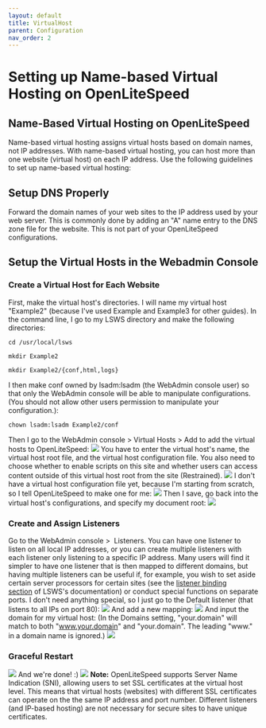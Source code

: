 ```yaml
---
layout: default
title: VirtualHost
parent: Configuration
nav_order: 2
---
```


# Setting up Name-based Virtual Hosting on OpenLiteSpeed

## Name-Based Virtual Hosting on OpenLiteSpeed

Name-based virtual hosting assigns virtual hosts based on domain names, not IP addresses. With name-based virtual hosting, you can host more than one website (virtual host) on each IP address.
Use the following guidelines to set up name-based virtual hosting:

## <span id="Set_up_DNS_properly" class="mw-headline">Setup DNS Properly</span>

Forward the domain names of your web sites to the IP address used by your web server. This is commonly done by adding an "A" name entry to the DNS zone file for the website. This is not part of your OpenLiteSpeed configurations.

## Setup the Virtual Hosts in the Webadmin Console

### Create a Virtual Host for Each Website

First, make the virtual host's directories. I will name my virtual host "Example2" (because I've used Example and Example3 for other guides). In the command line, I go to my LSWS directory and make the following directories:

    cd /usr/local/lsws

    mkdir Example2

    mkdir Example2/{conf,html,logs}

I then make conf owned by lsadm:lsadm (the WebAdmin console user) so that only the WebAdmin console will be able to manipulate configurations. (You should not allow other users permission to manipulate your configuration.):

    chown lsadm:lsadm Example2/conf

Then I go to the WebAdmin console \> Virtual Hosts \> Add to add the virtual hosts to OpenLiteSpeed:
![](https://openlitespeed.org/wp-content/uploads/2018/06/namebased-vh-add-new-1024x371.png)
You have to enter the virtual host's name, the virtual host root file, and the virtual host configuration file. You also need to choose whether to enable scripts on this site and whether users can access content outside of this virtual host root from the site (Restrained).
![](https://openlitespeed.org/wp-content/uploads/2018/06/namebased-vh-settings-new-1024x464.png)
I don't have a virtual host configuration file yet, because I'm starting from scratch, so I tell OpenLiteSpeed to make one for me:
![](https://openlitespeed.org/wp-content/uploads/2018/06/namebased-vh-settings2-new-1024x457.png)
Then I save, go back into the virtual host's configurations, and specify my document root:
![](https://openlitespeed.org/wp-content/uploads/2018/06/namebased-vh-docroot-new-1024x388.png)

### Create and Assign Listeners

Go to the WebAdmin console \>  Listeners.
You can have one listener to listen on all local IP addresses, or you can create multiple listeners with each listener only listening to a specific IP address. Many users will find it simpler to have one listener that is then mapped to different domains, but having multiple listeners can be useful if, for example, you wish to set aside certain server processors for certain sites (see the [listener binding section](http://www.litespeedtech.com/docs/webserver/config/listeners/#listenerBinding) of LSWS's documentation) or conduct special functions on separate ports.
I don't need anything special, so I just go to the Default listener (that listens to all IPs on port 80):
![](https://openlitespeed.org/wp-content/uploads/2018/06/namebased-vh-listener-new-1024x272.png)
And add a new mapping:
![](https://openlitespeed.org/wp-content/uploads/2018/06/namebased-vh-add-listener-mapping-new-1024x450.png)
And input the domain for my virtual host: (In the Domains setting, "your.domain" will match to both "www.your.domain" and "your.domain". The leading "www." in a domain name is ignored.)
![](https://openlitespeed.org/wp-content/uploads/2018/06/namebased-vh-add-listener-mapping2-new-1024x361.png)

### <span id="Graceful_restart" class="mw-headline">Graceful Restart</span>

![](https://openlitespeed.org/wp-content/uploads/2018/06/namebased-restart-new-1024x438.png)
And we're done\! :)
![](https://openlitespeed.org/wp-content/uploads/2018/06/namebased-vh-works-new-1024x355.png)
**Note:** OpenLiteSpeed supports Server Name Indication (SNI), allowing users to set SSL certificates at the virtual host level. This means that virtual hosts (websites) with different SSL certificates can operate on the the same IP address and port number. Different listeners (and IP-based hosting) are not necessary for secure sites to have unique certificates.

